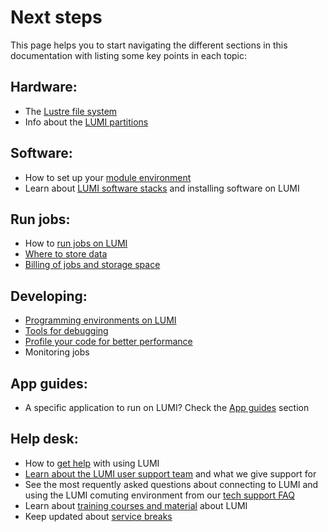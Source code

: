

[terms-of-use]: https://www.lumi-supercomputer.eu/lumi-general-terms-of-use_1-0/
[support-account]: https://lumi-supercomputer.eu/user-support/need-help/account/
[myaccessid-profile]: https://mms.myaccessid.org/profile/
[mycsc-profile]: https://my.csc.fi/
[puttygen]: https://www.puttygen.com/#How_to_use_PuTTYgen
[support]: https://lumi-supercomputer.eu/user-support/need-help/
[registration]: ../accounts/registration.md
[connecting]: ../connecting/connecting_.md
[website-getstarted]: https://lumi-supercomputer.eu/get-started/
[jump-ssh-key]: #setting-up-ssh-key-pair
[eidas-eduid]: https://puhuri.neic.no/user_guides/myaccessid_registration/

[running-jobs]: ../runjobs/overview.md
[Hardware]: ../overview/overview.md
[storing-data]: ../storage/storing-data.md
[billing]: ../computing/jobs/billing.md
[lustre]: ../storage/parallel/lustre.md
[module-env]: ../computing/Lmod_modules.md
[software]: ../computing/softwarestacks.md
[app-guides]: ../app_guides/overview.md
[helpdesk]: ../generic/helpdesk.md
[LUST]: ../generic/aboutLUST.md
[tFAQ]: ../generic/FAQ.md
[training]: ../generic/training.md
[service-breaks]: ../generic/service-breaks.md




# Next steps



<!-- Great! Reaching this page hopefully means that you can now log in to LUMI environment and know your way around with moving data to/from LUMI. -->

This page helps you to start navigating the different sections in this documentation with listing some key points in each topic:


<!-- Below is a short listing what you can find from each section: -->



## Hardware:        
- The [Lustre file system][lustre]
- Info about the [LUMI partitions][Hardware]

## Software: 
- How to set up your [module environment][module-env]
- Learn about [LUMI software stacks][software] and installing software on LUMI

## Run jobs:
- How to [run jobs on LUMI][running-jobs]
- [Where to store data][storing-data]
- [Billing of jobs and storage space][billing]


## Developing:
- [Programming environments on LUMI](../development/compiling/prgenv.md)
- [Tools for debugging](../development/debugging/gdb4hpc.md)
- [Profile your code for better performance](../development/profiling/index.md)
- Monitoring jobs


## App guides:
- A specific application to run on LUMI? Check the [App guides][app-guides] section 

## Help desk:
- How to [get help][helpdesk] with using LUMI
- [Learn about the LUMI user support team][LUST] and what we give support for
- See the most requently asked questions about connecting to LUMI and using the LUMI comuting environment from our [tech support FAQ][tFAQ]
- Learn about [training courses and material][training] about LUMI
- Keep updated about [service breaks][service-breaks]


</br>



